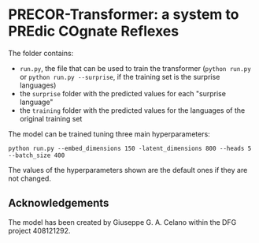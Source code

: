 # PRECOR-Transformer: a system to PREdic COgnate Reflexes

The folder contains:
* `run.py`, the file that can be used to train the transformer (`python run.py` or `python run.py --surprise`, if the training set is the surprise languages)
* the `surprise` folder with the predicted values for each "surprise language"
* the `training` folder with the predicted values for the languages of the original training set

The model can be trained tuning three main hyperparameters:

`python run.py --embed_dimensions 150 -latent_dimensions 800 --heads 5 --batch_size 400`

The values of the hyperparameters shown are the default ones if they are not changed. 

## Acknowledgements

The model has been created by Giuseppe G. A. Celano within the DFG project 408121292.
